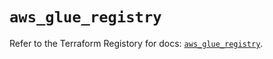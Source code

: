 # `aws_glue_registry`

Refer to the Terraform Registory for docs: [`aws_glue_registry`](https://www.terraform.io/docs/providers/aws/r/glue_registry).
